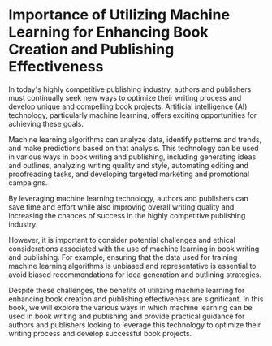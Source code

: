 Importance of Utilizing Machine Learning for Enhancing Book Creation and Publishing Effectiveness
===============================================================================================================

In today's highly competitive publishing industry, authors and publishers must continually seek new ways to optimize their writing process and develop unique and compelling book projects. Artificial intelligence (AI) technology, particularly machine learning, offers exciting opportunities for achieving these goals.

Machine learning algorithms can analyze data, identify patterns and trends, and make predictions based on that analysis. This technology can be used in various ways in book writing and publishing, including generating ideas and outlines, analyzing writing quality and style, automating editing and proofreading tasks, and developing targeted marketing and promotional campaigns.

By leveraging machine learning technology, authors and publishers can save time and effort while also improving overall writing quality and increasing the chances of success in the highly competitive publishing industry.

However, it is important to consider potential challenges and ethical considerations associated with the use of machine learning in book writing and publishing. For example, ensuring that the data used for training machine learning algorithms is unbiased and representative is essential to avoid biased recommendations for idea generation and outlining strategies.

Despite these challenges, the benefits of utilizing machine learning for enhancing book creation and publishing effectiveness are significant. In this book, we will explore the various ways in which machine learning can be used in book writing and publishing and provide practical guidance for authors and publishers looking to leverage this technology to optimize their writing process and develop successful book projects.
